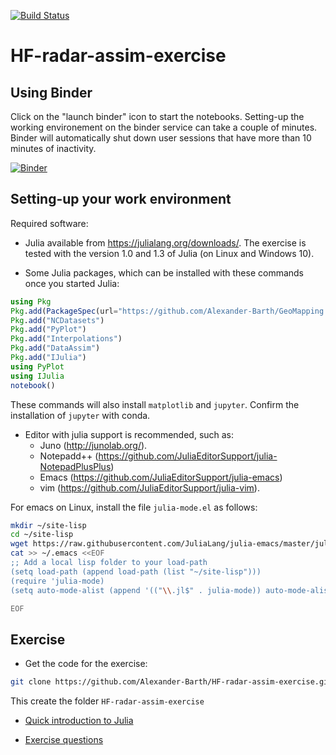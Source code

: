 [![Build Status](https://travis-ci.org/Alexander-Barth/HF-radar-assim-exercise.svg?branch=master)](https://travis-ci.org/Alexander-Barth/HF-radar-assim-exercise)


# HF-radar-assim-exercise

## Using Binder

Click on the "launch binder" icon to start the notebooks. Setting-up the working environement on the binder service can take a couple of minutes. Binder will automatically shut down user sessions that have more than 10 minutes of inactivity.

[![Binder](https://mybinder.org/badge_logo.svg)](https://mybinder.org/v2/gh/Alexander-Barth/HF-radar-assim-exercise/master?filepath=assim_exercise.ipynb)

## Setting-up your work environment

Required software:

* Julia available from https://julialang.org/downloads/. The exercise is tested with the version 1.0 and 1.3 of Julia (on Linux and Windows 10).

* Some Julia packages, which can be installed with these commands once you started Julia:

```julia
using Pkg
Pkg.add(PackageSpec(url="https://github.com/Alexander-Barth/GeoMapping.jl", rev="master"))
Pkg.add("NCDatasets")
Pkg.add("PyPlot")
Pkg.add("Interpolations")
Pkg.add("DataAssim")
Pkg.add("IJulia")
using PyPlot
using IJulia
notebook()
```
These commands will also install `matplotlib` and `jupyter`.
Confirm the installation of `jupyter` with conda.

* Editor with julia support is recommended, such as:
   * Juno (http://junolab.org/).
   * Notepadd++ (https://github.com/JuliaEditorSupport/julia-NotepadPlusPlus)
   * Emacs (https://github.com/JuliaEditorSupport/julia-emacs)
   * vim (https://github.com/JuliaEditorSupport/julia-vim).

For emacs on Linux, install the file `julia-mode.el` as follows:

```bash
mkdir ~/site-lisp
cd ~/site-lisp
wget https://raw.githubusercontent.com/JuliaLang/julia-emacs/master/julia-mode.el
cat >> ~/.emacs <<EOF
;; Add a local lisp folder to your load-path
(setq load-path (append load-path (list "~/site-lisp")))
(require 'julia-mode)
(setq auto-mode-alist (append '(("\\.jl$" . julia-mode)) auto-mode-alist))

EOF
```


## Exercise

* Get the code for the exercise:

```bash
git clone https://github.com/Alexander-Barth/HF-radar-assim-exercise.git
```

This create the folder `HF-radar-assim-exercise`

* [Quick introduction to Julia](Julia.md)

* [Exercise questions](https://alexander-barth.github.io/HF-radar-assim-exercise/slides/)


<!--  LocalWords:  assim caen sudo julia NetCDF PyPlot IJulia el cd
 -->
<!--  LocalWords:  mkdir wget emacs EOF setq alist jl dir
 -->

